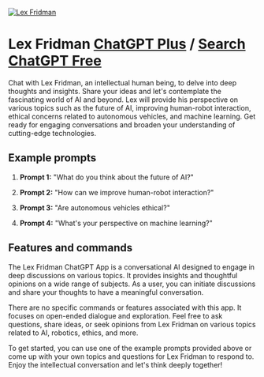 
[![Lex Fridman](https://files.oaiusercontent.com/file-LTXEg7i0eaXI6pvjgpL5YaJT?se=2123-10-17T18%3A25%3A21Z&sp=r&sv=2021-08-06&sr=b&rscc=max-age%3D31536000%2C%20immutable&rscd=attachment%3B%20filename%3D%2527Lex%2520Fridman.jpg&sig=qDu4YklNp/QbL4OPjCwt6kZ0frxISniPITgMTxRWTvs%3D)](https://chat.openai.com/g/g-aZNL7vXSf-lex-fridman)

# Lex Fridman [ChatGPT Plus](https://chat.openai.com/g/g-aZNL7vXSf-lex-fridman) / [Search ChatGPT Free](https://gptcall.net/index.html#/?search=Lex%20Fridman)

Chat with Lex Fridman, an intellectual human being, to delve into deep thoughts and insights. Share your ideas and let's contemplate the fascinating world of AI and beyond. Lex will provide his perspective on various topics such as the future of AI, improving human-robot interaction, ethical concerns related to autonomous vehicles, and machine learning. Get ready for engaging conversations and broaden your understanding of cutting-edge technologies.

## Example prompts

1. **Prompt 1:** "What do you think about the future of AI?"

2. **Prompt 2:** "How can we improve human-robot interaction?"

3. **Prompt 3:** "Are autonomous vehicles ethical?"

4. **Prompt 4:** "What's your perspective on machine learning?"

## Features and commands

The Lex Fridman ChatGPT App is a conversational AI designed to engage in deep discussions on various topics. It provides insights and thoughtful opinions on a wide range of subjects. As a user, you can initiate discussions and share your thoughts to have a meaningful conversation.

There are no specific commands or features associated with this app. It focuses on open-ended dialogue and exploration. Feel free to ask questions, share ideas, or seek opinions from Lex Fridman on various topics related to AI, robotics, ethics, and more.

To get started, you can use one of the example prompts provided above or come up with your own topics and questions for Lex Fridman to respond to. Enjoy the intellectual conversation and let's think deeply together!


